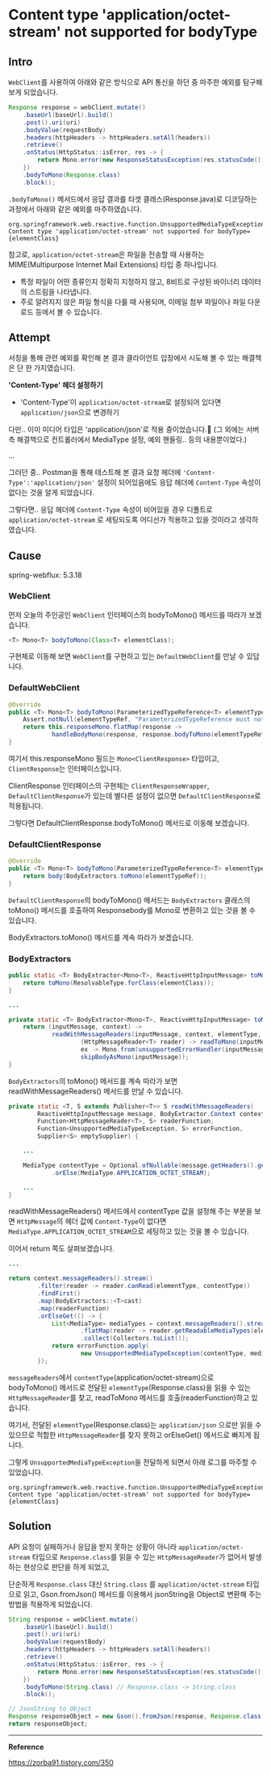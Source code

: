 # Content type 'application/octet-stream' not supported for bodyType

## Intro

`WebClient`를 사용하여 아래와 같은 방식으로 API 통신을 하던 중 마주한 예외를 탐구해 보게 되었습니다.
<br/>

```java
Response response = webClient.mutate()
    .baseUrl(baseUrl).build()
    .post().uri(uri)
    .bodyValue(requestBody)
    .headers(httpHeaders -> httpHeaders.setAll(headers))
    .retrieve()
    .onStatus(HttpStatus::isError, res -> {
        return Mono.error(new ResponseStatusException(res.statusCode()));
    })
    .bodyToMono(Response.class)
    .block();
```

`.bodyToMono()` 메서드에서 응답 결과를 타겟 클래스(Response.java)로 디코딩하는 과정에서 아래와 같은 예외를 마주하였습니다.
<br/>

```shell
org.springframework.web.reactive.function.UnsupportedMediaTypeException: Content type 'application/octet-stream' not supported for bodyType={elementClass}
```

참고로, `application/octet-stream`은 파일을 전송할 때 사용하는 MIME(Multipurpose Internet Mail Extensions) 타입 중 하나입니다.
- 특정 파일이 어떤 종류인지 정확히 지정하지 않고, 8비트로 구성된 바이너리 데이터의 스트림을 나타냅니다.
- 주로 알려지지 않은 파일 형식을 다룰 때 사용되며, 이메일 첨부 파일이나 파일 다운로드 등에서 볼 수 있습니다.

## Attempt

서칭을 통해 관련 예외를 확인해 본 결과 클라이언트 입장에서 시도해 볼 수 있는 해결책은 단 한 가지였습니다.

**'Content-Type' 헤더 설정하기**
- 'Content-Type'이 `application/octet-stream`로 설정되어 있다면 `application/json`으로 변경하기

다만.. 이미 미디어 타입은 'application/json'로 적용 중이었습니다.🤔
(그 외에는 서버 측 해결책으로 컨트롤러에서 MediaType 설정, 예외 핸들링.. 등의 내용뿐이었다.)

...
<br/>

그러던 중.. Postman을 통해 테스트해 본 결과 요청 헤더에 `'Content-Type':'application/json'` 설정이 되어있음에도 응답 헤더에 `Content-Type` 속성이 없다는 것을 알게 되었습니다.
<br/>

그렇다면.. 응답 헤더에 `Content-Type` 속성이 비어있을 경우 디폴트로 `application/octet-stream` 로 세팅되도록 어디선가 적용하고 있을 것이라고 생각하였습니다.

## Cause

spring-webflux: 5.3.18


### WebClient

먼저 오늘의 주인공인 `WebClient` 인터페이스의 bodyToMono() 메서드를 따라가 보겠습니다.
<br/>

```java
<T> Mono<T> bodyToMono(Class<T> elementClass);
```

구현체로 이동해 보면 `WebClient`를 구현하고 있는 `DefaultWebClient`를 만날 수 있답니다.

### DefaultWebClient

```java
@Override
public <T> Mono<T> bodyToMono(ParameterizedTypeReference<T> elementTypeRef) {
    Assert.notNull(elementTypeRef, "ParameterizedTypeReference must not be null");
    return this.responseMono.flatMap(response ->
            handleBodyMono(response, response.bodyToMono(elementTypeRef)));
}
```

여기서 this.responseMono 필드는 `Mono<ClientResponse>` 타입이고, `ClientResponse`는 인터페이스입니다.
<br/>

ClientResponse 인터페이스의 구현체는 `ClientResponseWrapper`, `DefaultClientResponse`가 있는데 별다른 설정이 없으면 `DefaultClientResponse`로 적용됩니다.
<br/>

그렇다면 DefaultClientResponse.bodyToMono() 메서드로 이동해 보겠습니다.


### DefaultClientResponse

```java
@Override
public <T> Mono<T> bodyToMono(ParameterizedTypeReference<T> elementTypeRef) {
    return body(BodyExtractors.toMono(elementTypeRef));
}
```

`DefaultClientResponse`의 bodyToMono() 메서드는 `BodyExtractors` 클래스의 toMono() 메서드를 호출하여 Responsebody를 Mono로 변환하고 있는 것을 볼 수 있습니다.
<br/>

BodyExtractors.toMono() 메서드를 계속 따라가 보겠습니다.

### BodyExtractors

```java
public static <T> BodyExtractor<Mono<T>, ReactiveHttpInputMessage> toMono(Class<? extends T> elementClass) {
    return toMono(ResolvableType.forClass(elementClass));
}

...

private static <T> BodyExtractor<Mono<T>, ReactiveHttpInputMessage> toMono(ResolvableType elementType) {
    return (inputMessage, context) ->
            readWithMessageReaders(inputMessage, context, elementType,
                    (HttpMessageReader<T> reader) -> readToMono(inputMessage, context, elementType, reader),
                    ex -> Mono.from(unsupportedErrorHandler(inputMessage, ex)),
                    skipBodyAsMono(inputMessage));
}
```

`BodyExtractors`의 toMono() 메서드를 계속 따라가 보면 readWithMessageReaders() 메서드를 만날 수 있습니다.
<br/>

```java
private static <T, S extends Publisher<T>> S readWithMessageReaders(
        ReactiveHttpInputMessage message, BodyExtractor.Context context, ResolvableType elementType,
        Function<HttpMessageReader<T>, S> readerFunction,
        Function<UnsupportedMediaTypeException, S> errorFunction,
        Supplier<S> emptySupplier) {

    ...

    MediaType contentType = Optional.ofNullable(message.getHeaders().getContentType())
            .orElse(MediaType.APPLICATION_OCTET_STREAM);

    ...
}
```

readWithMessageReaders() 메서드에서 contentType 값을 설정해 주는 부분을 보면 `HttpMessage`의 헤더 값에 `Content-Type`이 없다면 `MediaType.APPLICATION_OCTET_STREAM`으로 세팅하고 있는 것을 볼 수 있습니다.
<br/>

이어서 return 쪽도 살펴보겠습니다.
<br/>

```java
...

return context.messageReaders().stream()
        .filter(reader -> reader.canRead(elementType, contentType))
        .findFirst()
        .map(BodyExtractors::<T>cast)
        .map(readerFunction)
        .orElseGet(() -> {
            List<MediaType> mediaTypes = context.messageReaders().stream()
                    .flatMap(reader -> reader.getReadableMediaTypes(elementType).stream())
                    .collect(Collectors.toList());
            return errorFunction.apply(
                    new UnsupportedMediaTypeException(contentType, mediaTypes, elementType));
        });
```

`messageReaders`에서 `contentType`(application/octet-stream)으로 bodyToMono() 메서드로 전달된 `elementType`(Response.class)을 읽을 수 있는 `HttpMessageReader`를 찾고, readToMono 메서드를 호출(readerFunction)하고 있습니다.
<br/>

여기서, 전달된 `elementType`(Response.class)는 `application/json` 으로만 읽을 수 있으므로 적합한 `HttpMessageReader`를 찾지 못하고 orElseGet() 메서드로 빠지게 됩니다.
<br/>

그렇게 `UnsupportedMediaTypeException`을 전달하게 되면서 아래 로그를 마주할 수 있었습니다.
<br/>

```shell
org.springframework.web.reactive.function.UnsupportedMediaTypeException: Content type 'application/octet-stream' not supported for bodyType={elementClass}
```

## Solution

API 요청이 실패하거나 응답을 받지 못하는 상황이 아니라 `application/octet-stream` 타입으로 `Response.class`를 읽을 수 있는 `HttpMessageReader`가 없어서 발생하는 현상으로 판단을 하게 되었고,
<br/>

단순하게 `Response.class` 대신 `String.class` 를 `application/octet-stream` 타입으로 읽고, Gson.fromJson() 메서드를 이용해서 jsonString을 Object로 변환해 주는 방법을 적용하게 되었습니다.
<br/>

```java
String response = webClient.mutate()
    .baseUrl(baseUrl).build()
    .post().uri(uri)
    .bodyValue(requestBody)
    .headers(httpHeaders -> httpHeaders.setAll(headers))
    .retrieve()
    .onStatus(HttpStatus::isError, res -> {
        return Mono.error(new ResponseStatusException(res.statusCode()));
    })
    .bodyToMono(String.class) // Response.class -> String.class
    .block();

// JsonString to Object
Response responseObject = new Gson().fromJson(response, Response.class);
return responseObject;
```

---

**Reference**

<https://zorba91.tistory.com/350>